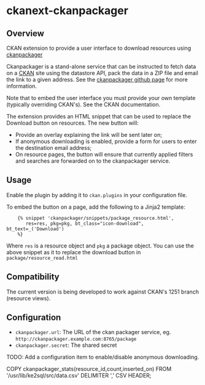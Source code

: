 ckanext-ckanpackager
====================

Overview
--------

CKAN extension to provide a user interface to download resources using [ckanpackager](http://github.com/NaturalHistoryMuseum/ckanpackager)

Ckanpackager is a stand-alone service that can be instructed to fetch data on a [CKAN](http://ckan.org) site using the datastore API, pack the data in a ZIP file and email the link to a given address. See the [ckanpackager github page](http://github.com/NaturalHistoryMuseum/ckanpackager) for more information.

Note that to embed the user interface you must provide your own template (typically overriding CKAN's). See the CKAN documentation.

The extension provides an HTML snippet that can be used to replace the Download button on resources. The new button will:
- Provide an overlay explaining the link will be sent later on;
- If anonymous downloading is enabled, provide a form for users to enter the destination email address;
- On resource pages, the button will ensure that currently applied filters and searches are forwarded on to the ckanpackager service.


Usage
-----

Enable the plugin by adding it to `ckan.plugins` in your configuration file.

To embed the button on a page, add the following to a Jinja2 template:

        {% snippet 'ckanpackager/snippets/package_resource.html',
           res=res, pkg=pkg, bt_class="icon-download", bt_text=_('Download')
        %}

Where `res` is a resource object and `pkg` a package object. You can use the above snippet as it to replace the download button in `package/resource_read.html`

Compatibility
-------------

The current version is being developed to work against CKAN's 1251 branch (resource views).

Configuration
-------------

- `ckanpackager.url`: The URL of the ckan packager service, eg. `http://ckanpackager.example.com:8765/package`
- `ckanpackager.secret`: The shared secret

TODO: Add a configuration item to enable/disable anonymous downloading.


COPY ckanpackager_stats(resource_id,count,inserted_on) FROM '/usr/lib/ke2sql/src/data.csv' DELIMITER ',' CSV HEADER;